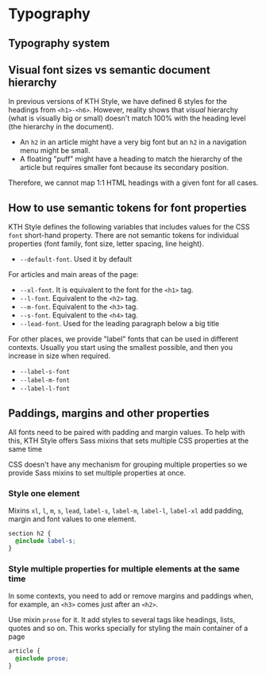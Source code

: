 # Typography

## Typography system

## Visual font sizes vs semantic document hierarchy

In previous versions of KTH Style, we have defined 6 styles for the headings from `<h1>-<h6>`. However, reality shows that _visual_ hierarchy (what is visually big or small) doesn't match 100% with the heading level (the hierarchy in the document).

- An `h2` in an article might have a very big font but an `h2` in a navigation menu might be small.
- A floating "puff" might have a heading to match the hierarchy of the article but requires smaller font because its secondary position.

Therefore, we cannot map 1:1 HTML headings with a given font for all cases.

## How to use semantic tokens for font properties

KTH Style defines the following variables that includes values for the CSS `font` short-hand property. There are not semantic tokens for individual properties (font family, font size, letter spacing, line height).

- `--default-font`. Used it by default

For articles and main areas of the page:

- `--xl-font`. It is equivalent to the font for the `<h1>` tag.
- `--l-font`. Equivalent to the `<h2>` tag.
- `--m-font`. Equivalent to the `<h3>` tag.
- `--s-font`. Equivalent to the `<h4>` tag.
- `--lead-font`. Used for the leading paragraph below a big title

For other places, we provide "label" fonts that can be used in different contexts. Usually you start using the smallest possible, and then you increase in size when required.

- `--label-s-font`
- `--label-m-font`
- `--label-l-font`

## Paddings, margins and other properties

All fonts need to be paired with padding and margin values. To help with this, KTH Style offers Sass mixins that sets multiple CSS properties at the same time

CSS doesn't have any mechanism for grouping multiple properties so we provide Sass mixins to set multiple properties at once.

### Style one element

Mixins `xl`, `l`, `m`, `s`, `lead`, `label-s`, `label-m`, `label-l`, `label-xl` add padding, margin and font values to one element.

```scss
section h2 {
  @include label-s;
}
```

### Style multiple properties for multiple elements at the same time

In some contexts, you need to add or remove margins and paddings when, for example, an `<h3>` comes just after an `<h2>`.

Use mixin `prose` for it. It add styles to several tags like headings, lists, quotes and so on. This works specially for styling the main container of a page

```scss
article {
  @include prose;
}
```
